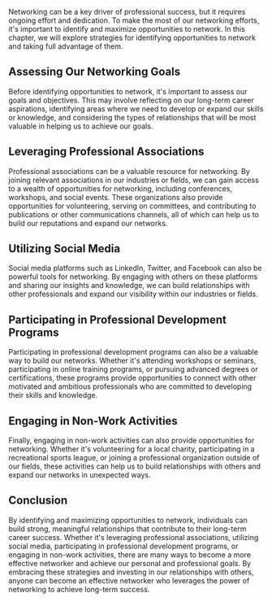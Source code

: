 
Networking can be a key driver of professional success, but it requires ongoing effort and dedication. To make the most of our networking efforts, it's important to identify and maximize opportunities to network. In this chapter, we will explore strategies for identifying opportunities to network and taking full advantage of them.

Assessing Our Networking Goals
------------------------------

Before identifying opportunities to network, it's important to assess our goals and objectives. This may involve reflecting on our long-term career aspirations, identifying areas where we need to develop or expand our skills or knowledge, and considering the types of relationships that will be most valuable in helping us to achieve our goals.

Leveraging Professional Associations
------------------------------------

Professional associations can be a valuable resource for networking. By joining relevant associations in our industries or fields, we can gain access to a wealth of opportunities for networking, including conferences, workshops, and social events. These organizations also provide opportunities for volunteering, serving on committees, and contributing to publications or other communications channels, all of which can help us to build our reputations and expand our networks.

Utilizing Social Media
----------------------

Social media platforms such as LinkedIn, Twitter, and Facebook can also be powerful tools for networking. By engaging with others on these platforms and sharing our insights and knowledge, we can build relationships with other professionals and expand our visibility within our industries or fields.

Participating in Professional Development Programs
--------------------------------------------------

Participating in professional development programs can also be a valuable way to build our networks. Whether it's attending workshops or seminars, participating in online training programs, or pursuing advanced degrees or certifications, these programs provide opportunities to connect with other motivated and ambitious professionals who are committed to developing their skills and knowledge.

Engaging in Non-Work Activities
-------------------------------

Finally, engaging in non-work activities can also provide opportunities for networking. Whether it's volunteering for a local charity, participating in a recreational sports league, or joining a professional organization outside of our fields, these activities can help us to build relationships with others and expand our networks in unexpected ways.

Conclusion
----------

By identifying and maximizing opportunities to network, individuals can build strong, meaningful relationships that contribute to their long-term career success. Whether it's leveraging professional associations, utilizing social media, participating in professional development programs, or engaging in non-work activities, there are many ways to become a more effective networker and achieve our personal and professional goals. By embracing these strategies and investing in our relationships with others, anyone can become an effective networker who leverages the power of networking to achieve long-term success.
